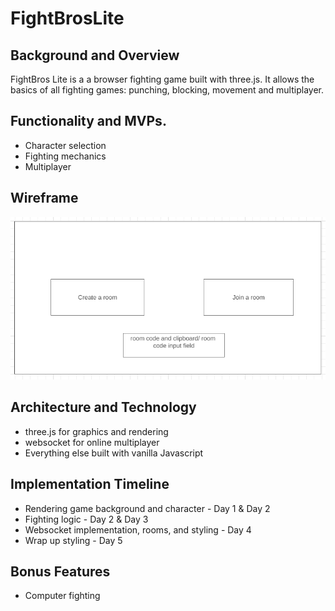 # FightBrosLite

## Background and Overview
FightBros Lite is a a browser fighting game built with three.js.  It allows the basics of all fighting games: punching, blocking, movement and multiplayer.

## Functionality and MVPs.
* Character selection
* Fighting mechanics
* Multiplayer

## Wireframe
![fighting-canvas](https://github.com/syangrea/FightBrosLite/blob/main/images/joinroom.PNG)

## Architecture and Technology
* three.js for graphics and rendering
* websocket for online multiplayer
* Everything else built with vanilla Javascript

## Implementation Timeline
* Rendering game background and character - Day 1 & Day 2
* Fighting logic - Day 2 & Day 3
* Websocket implementation, rooms, and styling - Day 4
* Wrap up styling - Day 5

## Bonus Features
* Computer fighting
